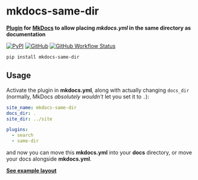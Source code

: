 # mkdocs-same-dir

**[Plugin][] for [MkDocs][] to allow placing *mkdocs.yml* in the same directory as documentation**

[![PyPI](https://img.shields.io/pypi/v/mkdocs-same-dir)](https://pypi.org/project/mkdocs-same-dir/)
[![GitHub](https://img.shields.io/github/license/oprypin/mkdocs-same-dir)](https://github.com/oprypin/mkdocs-same-dir/blob/master/LICENSE.md)
[![GitHub Workflow Status](https://img.shields.io/github/workflow/status/oprypin/mkdocs-same-dir/CI)](https://github.com/oprypin/mkdocs-same-dir/actions?query=event%3Apush+branch%3Amaster)

```shell
pip install mkdocs-same-dir
```

[mkdocs]: https://www.mkdocs.org/
[plugin]: https://www.mkdocs.org/user-guide/plugins/

## Usage

Activate the plugin in **mkdocs.yml**, along with actually changing `docs_dir`  
(normally, MkDocs *absolutely wouldn't* let you set it to `.`):

```yaml
site_name: mkdocs-same-dir
docs_dir: .
site_dir: ../site

plugins:
  - search
  - same-dir
```

and now you can move this **mkdocs.yml** into your **docs** directory, or move your docs alongside **mkdocs.yml**.

[**See example layout**](https://github.com/oprypin/mkdocs-same-dir/tree/master/example)

